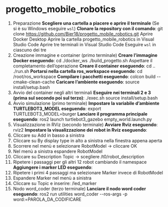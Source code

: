 # progetto_mobile_robotics
1. Preparazione
**Scegliere una cartella a piacere e aprire il terminale** (Se si è su Windows eseguire `wsl`)
**Clonare la repository con il comando**:
git clone https://github.com/Bier18/progetto_mobile_robotics.git
Aprire Docker Desktop
Aprire la cartella progetto_mobile_robotics in Visual Studio Code
Aprire tre terminali in Visual Studio Code
Eseguire `wsl` in ciascuno dei tre
2. Creazione immagine e container (primo terminale)
**Creare l’immagine Docker eseguendo**:
cd ./docker_ws
./build_progetto.sh
Aspettare il completamento dell’operazione
**Creare il container eseguendo**:
cd ..
./run.sh
**Portarsi nella cartella ros_workspace eseguendo**:
cd /root/ros_workspace
**Compilare i pacchetti eseguendo**:
colcon build --cmake-clean-cache
**Caricare l’ambiente eseguendo**:
source install/setup.bash
3. Avvio del container negli altri terminali
**Eseguire nei terminali 2 e 3 (prima sul secondo poi sul terzo)**:
./exec.sh
source install/setup.bash
4. Avvio simulazione (primo terminale)
**Impostare la variabile d’ambiente TURTLEBOT3_MODEL eseguendo**:
export TURTLEBOT3_MODEL=burger
**Lanciare il programma principale eseguendo**:
ros2 launch turtlebot3_gazebo empty_world.launch.py
5. Visualizzazione in RViz (secondo terminale)
**Avviare Rviz eseguendo**:
rviz2
**Impostare la visualizzazione dei robot in Rviz eseguendo**:
1. Cliccare su Add in basso a sinistra
2. Cliccare su By display type in alto a sinistra nella finestra appena aperta
3. Scorrere nel menù e selezionare RobotModel → cliccare OK
4. Nel menù a sinistra espandere RobotModel
5. Cliccare su Description Topic → scegliere /t0/robot_description
6. Ripetere i passaggi per gli altri 12 robot cambiando il namespace
**Aggiungere i marker LED eseguendo**:
1. Ripetere i primi 4 passaggi ma selezionare Marker invece di RobotModel
2. Espandere Marker nel menù a sinistra
3. Cliccare su Topic e inserire:
/led_marker
6. Nodo word_coder (terzo terminale)
**Lanciare il nodo word coder eseguendo**:
ros2 run utilities word_coder --ros-args -p word:=PAROLA_DA_CODIFICARE
